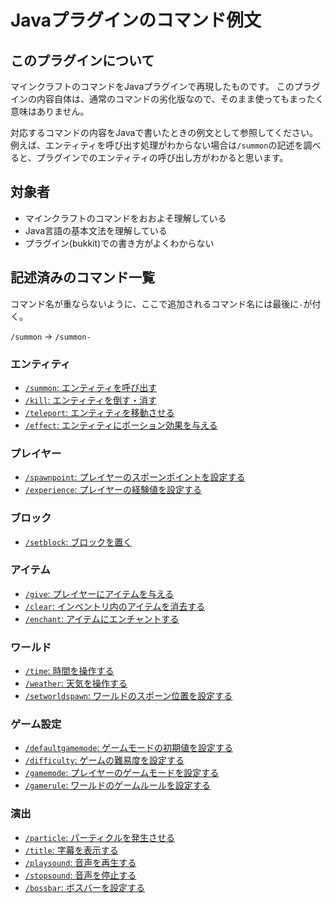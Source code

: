 # Javaプラグインのコマンド例文


## このプラグインについて

マインクラフトのコマンドをJavaプラグインで再現したものです。
このプラグインの内容自体は、通常のコマンドの劣化版なので、そのまま使ってもまったく意味はありません。  

対応するコマンドの内容をJavaで書いたときの例文として参照してください。
例えば、エンティティを呼び出す処理がわからない場合は`/summon`の記述を調べると、プラグインでのエンティティの呼び出し方がわかると思います。


## 対象者

* マインクラフトのコマンドをおおよそ理解している
* Java言語の基本文法を理解している
* プラグイン(bukkit)での書き方がよくわからない


## 記述済みのコマンド一覧

コマンド名が重ならないように、ここで追加されるコマンド名には最後に`-`が付く。

`/summon` -> `/summon-`


### エンティティ
* [`/summon`: エンティティを呼び出す](src/main/java/net/akihamitsuki/slash_command_clone/SummonCommand.java)
* [`/kill`: エンティティを倒す・消す](src/main/java/net/akihamitsuki/slash_command_clone/KillCommand.java)
* [`/teleport`: エンティティを移動させる](src/main/java/net/akihamitsuki/slash_command_clone/TeleportCommand.java)
* [`/effect`: エンティティにポーション効果を与える](src/main/java/net/akihamitsuki/slash_command_clone/EffectCommand.java)


### プレイヤー
* [`/spawnpoint`: プレイヤーのスポーンポイントを設定する](src/main/java/net/akihamitsuki/slash_command_clone/SpawnPointCommand.java)
* [`/experience`: プレイヤーの経験値を設定する](src/main/java/net/akihamitsuki/slash_command_clone/SpawnPointCommand.java)


### ブロック
* [`/setblock`: ブロックを置く](src/main/java/net/akihamitsuki/slash_command_clone/SetblockCommand.java)


### アイテム
* [`/give`: プレイヤーにアイテムを与える](src/main/java/net/akihamitsuki/slash_command_clone/GiveCommand.java)
* [`/clear`: インベントリ内のアイテムを消去する](src/main/java/net/akihamitsuki/slash_command_clone/ClearCommand.java)
* [`/enchant`: アイテムにエンチャントする](src/main/java/net/akihamitsuki/slash_command_clone/EnchantCommand.java)


### ワールド
* [`/time`: 時間を操作する](src/main/java/net/akihamitsuki/slash_command_clone/TimeCommand.java)
* [`/weather`: 天気を操作する](src/main/java/net/akihamitsuki/slash_command_clone/WeatherCommand.java)
* [`/setworldspawn`: ワールドのスポーン位置を設定する](src/main/java/net/akihamitsuki/slash_command_clone/SetWorldSpawnCommand.java)


### ゲーム設定
* [`/defaultgamemode`: ゲームモードの初期値を設定する](src/main/java/net/akihamitsuki/slash_command_clone/DefaultGameModeCommand.java)
* [`/difficulty`: ゲームの難易度を設定する](src/main/java/net/akihamitsuki/slash_command_clone/DifficultyCommand.java)
* [`/gamemode`: プレイヤーのゲームモードを設定する](src/main/java/net/akihamitsuki/slash_command_clone/GameModeCommand.java)
* [`/gamerule`: ワールドのゲームルールを設定する](src/main/java/net/akihamitsuki/slash_command_clone/GameModeCommand.java)


### 演出
* [`/particle`: パーティクルを発生させる](src/main/java/net/akihamitsuki/slash_command_clone/ParticleCommand.java)
* [`/title`: 字幕を表示する](src/main/java/net/akihamitsuki/slash_command_clone/TitleCommand.java)
* [`/playsound`: 音声を再生する](src/main/java/net/akihamitsuki/slash_command_clone/PlaySoundCommand.java)
* [`/stopsound`: 音声を停止する](src/main/java/net/akihamitsuki/slash_command_clone/StopSoundCommand.java)
* [`/bossbar`: ボスバーを設定する](src/main/java/net/akihamitsuki/slash_command_clone/BossBarCommand.java)


